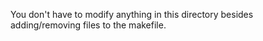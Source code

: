 You don't have to modify anything in this directory besides adding/removing files to 
the makefile.
